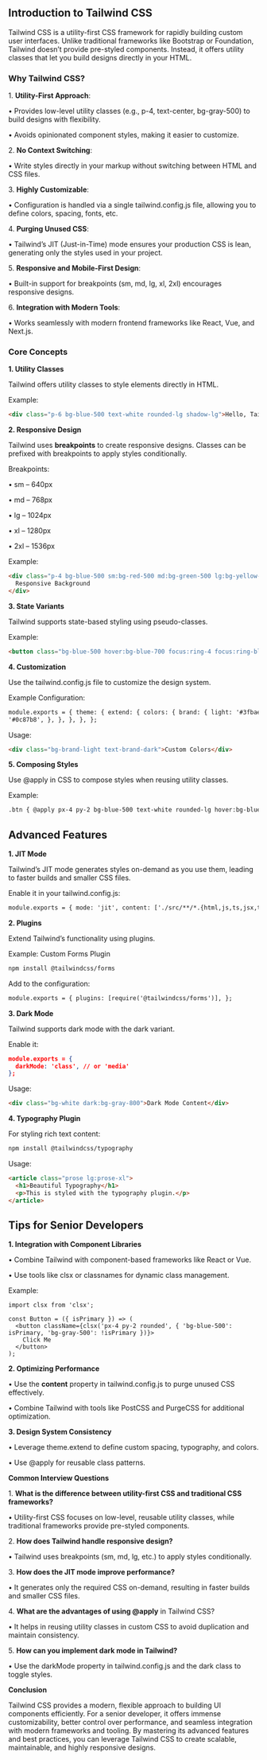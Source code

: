 ## **Introduction to Tailwind CSS**

Tailwind CSS is a utility-first CSS framework for rapidly building custom user interfaces. Unlike traditional frameworks like Bootstrap or Foundation, Tailwind doesn’t provide pre-styled components. Instead, it offers utility classes that let you build designs directly in your HTML.

### **Why Tailwind CSS?**

1\. **Utility-First Approach**:

&#x20; • Provides low-level utility classes (e.g., p-4, text-center, bg-gray-500) to build designs with flexibility.

&#x20; • Avoids opinionated component styles, making it easier to customize.

2\. **No Context Switching**:

&#x20; • Write styles directly in your markup without switching between HTML and CSS files.

3\. **Highly Customizable**:

&#x20; • Configuration is handled via a single tailwind.config.js file, allowing you to define colors, spacing, fonts, etc.

4\. **Purging Unused CSS**:

&#x20; • Tailwind’s JIT (Just-in-Time) mode ensures your production CSS is lean, generating only the styles used in your project.

5\. **Responsive and Mobile-First Design**:

&#x20; • Built-in support for breakpoints (sm, md, lg, xl, 2xl) encourages responsive designs.

6\. **Integration with Modern Tools**:

&#x20; • Works seamlessly with modern frontend frameworks like React, Vue, and Next.js.

### **Core Concepts**

**1. Utility Classes**

Tailwind offers utility classes to style elements directly in HTML.

Example:

```html
<div class="p-6 bg-blue-500 text-white rounded-lg shadow-lg">Hello, Tailwind!</div>
```

**2. Responsive Design**

Tailwind uses **breakpoints** to create responsive designs. Classes can be prefixed with breakpoints to apply styles conditionally.

Breakpoints:

&#x20; • sm – 640px

&#x20; • md – 768px

&#x20; • lg – 1024px

&#x20; • xl – 1280px

&#x20; • 2xl – 1536px

Example:

```html
<div class="p-4 bg-blue-500 sm:bg-red-500 md:bg-green-500 lg:bg-yellow-500">
  Responsive Background
</div>
```

**3. State Variants**

Tailwind supports state-based styling using pseudo-classes.

Example:

```html
<button class="bg-blue-500 hover:bg-blue-700 focus:ring-4 focus:ring-blue-300">Hover Me</button>
```

**4. Customization**

Use the tailwind.config.js file to customize the design system.

Example Configuration:

```html
module.exports = { theme: { extend: { colors: { brand: { light: '#3fbaeb', DEFAULT: '#0fa9e6', dark:
'#0c87b8', }, }, }, }, };
```

Usage:

```html
<div class="bg-brand-light text-brand-dark">Custom Colors</div>
```

**5. Composing Styles**

Use @apply in CSS to compose styles when reusing utility classes.

Example:

```html
.btn { @apply px-4 py-2 bg-blue-500 text-white rounded-lg hover:bg-blue-700; }
```

## **Advanced Features**

**1. JIT Mode**

Tailwind’s JIT mode generates styles on-demand as you use them, leading to faster builds and smaller CSS files.

Enable it in your tailwind.config.js:

```html
module.exports = { mode: 'jit', content: ['./src/**/*.{html,js,ts,jsx,tsx}'], };
```

**2. Plugins**

Extend Tailwind’s functionality using plugins.

Example: Custom Forms Plugin

```html
npm install @tailwindcss/forms
```

Add to the configuration:

```html
module.exports = { plugins: [require('@tailwindcss/forms')], };
```

**3. Dark Mode**

Tailwind supports dark mode with the dark variant.

Enable it:

```json
module.exports = {
  darkMode: 'class', // or 'media'
};
```

Usage:

```html
<div class="bg-white dark:bg-gray-800">Dark Mode Content</div>
```

**4. Typography Plugin**

For styling rich text content:

```html
npm install @tailwindcss/typography
```

Usage:

```html
<article class="prose lg:prose-xl">
  <h1>Beautiful Typography</h1>
  <p>This is styled with the typography plugin.</p>
</article>
```

## **Tips for Senior Developers**

**1. Integration with Component Libraries**

• Combine Tailwind with component-based frameworks like React or Vue.

• Use tools like clsx or classnames for dynamic class management.

Example:

    import clsx from 'clsx';

    const Button = ({ isPrimary }) => (
      <button className={clsx('px-4 py-2 rounded', { 'bg-blue-500': isPrimary, 'bg-gray-500': !isPrimary })}>
        Click Me
      </button>
    );

**2. Optimizing Performance**

• Use the **content** property in tailwind.config.js to purge unused CSS effectively.

• Combine Tailwind with tools like PostCSS and PurgeCSS for additional optimization.

**3. Design System Consistency**

• Leverage theme.extend to define custom spacing, typography, and colors.

• Use @apply for reusable class patterns.

**Common Interview Questions**

1\. **What is the difference between utility-first CSS and traditional CSS frameworks?**

• Utility-first CSS focuses on low-level, reusable utility classes, while traditional frameworks provide pre-styled components.

2\. **How does Tailwind handle responsive design?**

• Tailwind uses breakpoints (sm, md, lg, etc.) to apply styles conditionally.

3\. **How does the JIT mode improve performance?**

• It generates only the required CSS on-demand, resulting in faster builds and smaller CSS files.

4\. **What are the advantages of using @apply** in Tailwind CSS?

• It helps in reusing utility classes in custom CSS to avoid duplication and maintain consistency.

5\. **How can you implement dark mode in Tailwind?**

• Use the darkMode property in tailwind.config.js and the dark class to toggle styles.

**Conclusion**

Tailwind CSS provides a modern, flexible approach to building UI components efficiently. For a senior developer, it offers immense customizability, better control over performance, and seamless integration with modern frameworks and tooling. By mastering its advanced features and best practices, you can leverage Tailwind CSS to create scalable, maintainable, and highly responsive designs.


